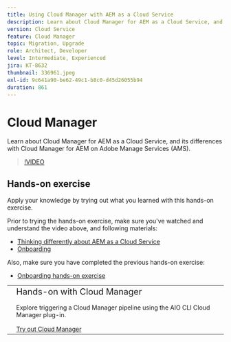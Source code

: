 ```yaml
---
title: Using Cloud Manager with AEM as a Cloud Service
description: Learn about Cloud Manager for AEM as a Cloud Service, and its differences with Cloud Manager for AEM on Adobe Manage Services (AMS).
version: Cloud Service
feature: Cloud Manager
topic: Migration, Upgrade
role: Architect, Developer
level: Intermediate, Experienced
jira: KT-8632
thumbnail: 336961.jpeg
exl-id: 9c641a90-be62-49c1-b8c0-d45d26055b94
duration: 861
---
```

# Cloud Manager

 Learn about Cloud Manager for AEM as a Cloud Service, and its differences with Cloud Manager for AEM on Adobe Manage Services (AMS).

>[!VIDEO](https://video.tv.adobe.com/v/336961?quality=12&learn=on)

## Hands-on exercise

Apply your knowledge by trying out what you learned with this hands-on exercise.

Prior to trying the hands-on exercise, make sure you've watched and understand the video above, and following materials:

+ [Thinking differently about AEM as a Cloud Service](./introduction.md)
+ [Onboarding](./onboarding.md)

Also, make sure you have completed the previous hands-on exercise:

+ [Onboarding hands-on exercise](./onboarding.md#hands-on-exercise)

<table style="border-width:0">
    <tr>
        <td style="width:150px">
            <a  rel="noreferrer"
                target="_blank"
                href="https://github.com/adobe/aem-cloud-engineering-video-series-exercises/tree/session4-cloud-manager#bootcamp-session-4-cloud-manager-develop-and-deploy
"><img alt="Hands-on exercise GitHub repository" src="./assets/github.png"/>
            </a>        
        </td>
        <td style="width:100%;margin-bottom:1rem;">
            <div style="font-size:1.25rem;font-weight:400;">Hands-on with Cloud Manager</div>
            <p style="margin:1rem 0">
                Explore triggering a Cloud Manager pipeline using the AIO CLI Cloud Manager plug-in.
            </p>
            <a  rel="noreferrer"
                target="_blank"
                href="https://github.com/adobe/aem-cloud-engineering-video-series-exercises/tree/session4-cloud-manager#bootcamp-session-4-cloud-manager-develop-and-deploy
" class="spectrum-Button spectrum-Button--primary spectrum-Button--sizeM">
                <span class="spectrum-Button-label has-no-wrap has-text-weight-bold">Try out Cloud Manager</span>
            </a>
        </td>
    </tr>
</table>

